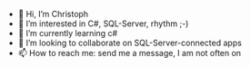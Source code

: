 - 👋 Hi, I’m Christoph
- 👀 I’m interested in C#, SQL-Server, rhythm ;-)
- 🌱 I’m currently learning c#
- 💞️ I’m looking to collaborate on SQL-Server-connected apps
- 📫 How to reach me: send me a message, I am not often on

<!---
klc8/klc8 is a ✨ special ✨ repository because its `README.md` (this file) appears on your GitHub profile.
You can click the Preview link to take a look at your changes.
--->
